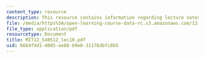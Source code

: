 ```yaml
---
content_type: resource
description: This resource contains information regarding lecture notes.
file: /media/https%3A/open-learning-course-data-rc.s3.amazonaws.com/12-540-principles-of-the-global-positioning-system-spring-2012/6664fdd1d085ae8869e031176dbfc8b5_MIT12_540S12_lec18.pdf
file_type: application/pdf
resourcetype: Document
title: MIT12_540S12_lec18.pdf
uid: 6664fdd1-d085-ae88-69e0-31176dbfc8b5
---
```

